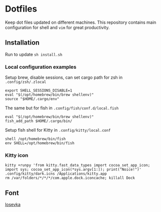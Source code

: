 # Dotfiles

Keep dot files updated on different machines.
This repository contains main configuration for shell and `vim` for great productivity.

## Installation

Run to update `sh install.sh`

### Local configuration examples

Setup brew, disable sessions, can set cargo path for zsh in `.config/zsh/.zlocal`

```
export SHELL_SESSIONS_DISABLE=1
eval "$(/opt/homebrew/bin/brew shellenv)"
source "$HOME/.cargo/env"
```

The same but for fish in `.config/fish/conf.d/local.fish`

```
eval "$(/opt/homebrew/bin/brew shellenv)"
fish_add_path $HOME/.cargo/bin/
```

Setup fish shell for Kitty in `.config/kitty/local.conf`

```
shell /opt/homebrew/bin/fish
env SHELL=/opt/homebrew/bin/fish
```

### Kitty icon

```
kitty +runpy 'from kitty.fast_data_types import cocoa_set_app_icon; import sys; cocoa_set_app_icon(*sys.argv[1:]); print("Noice!")' .config/kitty/dark.icns /Applications/kitty.app
rm /var/folders/*/*/*/com.apple.dock.iconcache; killall Dock
```

## Font

[Iosevka](https://github.com/be5invis/Iosevka)

